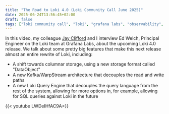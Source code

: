 ```yaml
---
title: "The Road to Loki 4.0 (Loki Community Call June 2025)"
date: 2025-06-24T13:56:45+02:00
draft: false
tags: ["loki community call", "loki", "grafana labs", "observability", "english", "video"]
---
```

In this video, my colleague [Jay Clifford](https://www.linkedin.com/in/jaymand13/) and I interview Ed Welch, Principal Engineer on the Loki team at Grafana Labs, about the upcoming Loki 4.0 release. We talk about some pretty big features that make this next release almost an entire rewrite of Loki, including:
- A shift towards columnar storage, using a new storage format called "DataObject"
- A new Kafka/WarpStream architecture that decouples the read and write paths
- A new Loki Query Engine that decouples the query language from the rest of the system, allowing for more options in, for example, allowing for SQL queries against Loki in the future

{{< youtube LWDeIHfAC9A>}}